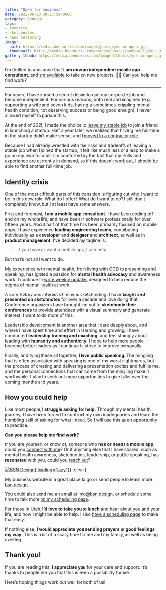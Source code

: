 ```yaml
---
title: "Open for business"
date: 2022-06-23 08:23:59-0600
category: General
tags:
- favorite
- sketchnotes
- hand lettering
image: 
  path: https://media.bennorris.com/images/posts/yes-im-open.jpg
  thumbnail: https://media.bennorris.com/images/posts/thumbnails/yes-im-open.jpg
gallery_thumb: https://media.bennorris.com/images/thumbs/yes-im-open.jpg
---
```


I’m thrilled to announce that **I am now an independent mobile app consultant**, and [am available](https://bsn.design) to take on new projects. 🎉🚀 Can you help me find work?

***

For years, I have nursed a secret desire to quit my corporate job and become independent. For various reasons, both real and imagined (e.g. supporting a wife and seven kids, having a sometimes-crippling mental health condition, not deserving success or being good enough), I never allowed myself to pursue this.

At the end of 2021, I made the choice to [leave my stable job](https://bennorris.com/2021/12/30/into-the-unknown) to join a friend in launching a startup. Half a year later, we realized that having me full-time in the startup didn’t make sense, and I [moved to a contractor role](https://bennorris.com/2022/05/06/uncertainty-training).

Because I had already wrestled with the risks and tradeoffs of leaving a stable job when I joined the startup, it felt like much less of a leap to make a go on my own for a bit. I’m comforted by the fact that my skills and experience are currently in demand, so if this doesn’t work out, I should be able to find another full-time job.


## Identity crisis

One of the most difficult parts of this transition is figuring out who I want to be in this new role. What do I offer? What do I want to do? I still don’t completely know, but I at least have some answers.

First and foremost, **I am a mobile app consultant**. I have been coding off and on my whole life, and have been in software professionally for over fifteen years. About half of that time has been primarily focused on mobile apps. I have experience **leading engineering teams**, contributing individually as a **developer** and **designer** and **architect**, as well as in **product management**. I’ve decided my tagline is:

> If you have or want a mobile app, I can help.

But that’s not all I want to do.

My experience with mental health, from living with OCD to presenting and speaking, has ignited a passion for **mental health advocacy** and awareness work. I continue to [write weekly updates](https://bennorris.com/tags/weekly-update/) designed to help reduce the stigma of mental health at work.

A core hobby and interest of mine is sketchnoting. I have **taught and presented on sketchnotes** for over a decade and love doing that. Conference organizers have brought me out to **sketchnote their conferences** to provide attendees with a visual summary and generate interest. I want to do more of this.

Leadership development is another area that I care deeply about, and where I have spent time and effort in learning and growing. I have conducted **leadership training and coaching**, and feel strongly about leading with **humanity and authenticity**. I hope to help more people become better leaders as I continue to strive to improve personally.

Finally, and tying these all together, **I love public speaking**. The mingling that is often associated with speaking is one of my worst nightmares, but the process of creating and delivering a presentation excites and fulfills me, and the personal connections that can come from the mingling make it worthwhile. I plan to seek out more opportunities to give talks over the coming months and years.


## How you could help

Like most people, **I struggle asking for help**. Through my mental health journey, I have been forced to confront my own inadequacies and learn the humbling skill of asking for what I need. So I will use this as an opportunity to practice.

**Can you please help me find work?**

If you are yourself, or know of, someone who **has or needs a mobile app**, could you [connect with me](mailto:BSN%20Design%20%3Cinfo%40bsn.design%3E?subject=I%20know%20of%20a%20mobile%20app%20need)? Or if anything else that I have shared, such as mental health awareness, sketchnoting, leadership, or public speaking, has **resonated** with you, could you [reach out](mailto:BSN%20Design%20%3Cinfo%40bsn.design%3E?subject=I%20resonated%20with%20something%20you%20shared)?

[![BSN Design](https://bsn.design/assets/images/banner.png){:loading="lazy"}](https://bsn.design){:.clean}

My business website is a great place to go or send people to learn more: [bsn.design](https://bsn.design).

You could also send me an email at [info@bsn.design](mailto:BSN%20Design%20%3Cinfo%40bsn.design%3E?subject=I%20would%20like%20to%20connect), or schedule some time to talk more [on my scheduling page](https://hub.flexibits.com/openings/bennorris/quick-chat/).

For those in Utah, **I’d love to take you to lunch** and hear about you and your life, and how I might be able to help. I also [have a scheduling page](https://hub.flexibits.com/openings/bennorris/lunch/) to make that easy.

If nothing else, **I would appreciate you sending prayers or good feelings my way**. This is a bit of a scary time for me and my family, as well as being exciting.


## Thank you!

If you are reading this, **I appreciate you** for your care and support. It’s thanks to people like you that this is even a possibility for me.

Here’s hoping things work out well for both of us!
